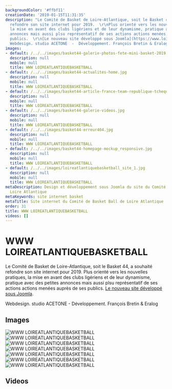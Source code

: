 ```yaml
---
backgroundColor: '#ffbf11'
creationDate: '2019-01-15T11:31:35'
description: "Le Comité de Basket de Loire-Atlantique, soit le Basket 44, a souhaité
  refondre son site internet pour 2019.  \r\nPlus orienté vers les nouvelles pratiques,
  la mise en avant des clubs ligériens et de leur dynamisme, pratique avec des petites
  annonces mais aussi plsu représentatif de ses actions actions menées auprès de ses
  publics.  \r\n[Le nouveau site développé sous Joomla](https://www.loireatlantiquebasketball.org/).\r\n\r\n
  Webdesign. studio ACETONE  -  Développement. François Bretin & Eralog"
images:
- default: /../../images/basket44-galerie-photos-fete-mini-basket-2019.jpg
  description: null
  mobile: null
  title: WWW LOIREATLANTIQUEBASKETBALL
- default: /../../images/basket44-actualites-home.jpg
  description: null
  mobile: null
  title: WWW LOIREATLANTIQUEBASKETBALL
- default: /../../images/basket44-article-france-team-republique-tcheque.jpg
  description: null
  mobile: null
  title: WWW LOIREATLANTIQUEBASKETBALL
- default: /../../images/basket44-galerie-videos.jpg
  description: null
  mobile: null
  title: WWW LOIREATLANTIQUEBASKETBALL
- default: /../../images/basket44-erreur404.jpg
  description: null
  mobile: null
  title: WWW LOIREATLANTIQUEBASKETBALL
- default: /../../images/basket44-homepage-mockup_responsive.jpg
  description: null
  mobile: null
  title: WWW LOIREATLANTIQUEBASKETBALL
- default: /../../images/loireatlantiquebasketball_site_1.jpg
  description: null
  mobile: null
  title: WWW LOIREATLANTIQUEBASKETBALL
metaDescription: Design et développement sous Joomla du site du Comité de Basket de
  Loire Atlantique
metaKeywords: site internet basket
metaTitle: Site internet du Comité de Basket Ball de Loire Atlantique
order: 31
title: WWW LOIREATLANTIQUEBASKETBALL
videos: []
---
```


# WWW LOIREATLANTIQUEBASKETBALL

Le Comité de Basket de Loire-Atlantique, soit le Basket 44, a souhaité refondre son site internet pour 2019.
Plus orienté vers les nouvelles pratiques, la mise en avant des clubs ligériens et de leur dynamisme, pratique avec des petites annonces mais aussi plsu représentatif de ses actions actions menées auprès de ses publics.
[Le nouveau site développé sous Joomla](https://www.loireatlantiquebasketball.org/).

 Webdesign. studio ACETONE  -  Développement. François Bretin & Eralog

## Images

![WWW LOIREATLANTIQUEBASKETBALL](/../../images/basket44-galerie-photos-fete-mini-basket-2019.jpg)
![WWW LOIREATLANTIQUEBASKETBALL](/../../images/basket44-actualites-home.jpg)
![WWW LOIREATLANTIQUEBASKETBALL](/../../images/basket44-article-france-team-republique-tcheque.jpg)
![WWW LOIREATLANTIQUEBASKETBALL](/../../images/basket44-galerie-videos.jpg)
![WWW LOIREATLANTIQUEBASKETBALL](/../../images/basket44-erreur404.jpg)
![WWW LOIREATLANTIQUEBASKETBALL](/../../images/basket44-homepage-mockup_responsive.jpg)
![WWW LOIREATLANTIQUEBASKETBALL](/../../images/loireatlantiquebasketball_site_1.jpg)

## Videos
